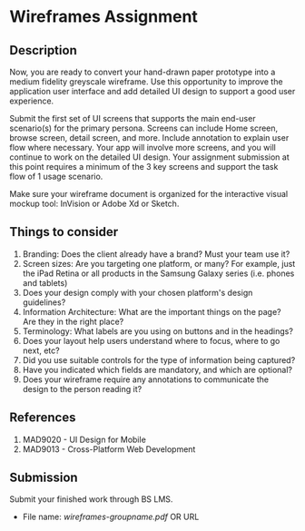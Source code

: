 # Wireframes Assignment

## Description

Now, you are ready to convert your hand-drawn paper prototype into a medium fidelity greyscale wireframe. Use this opportunity to improve the application user interface and add detailed UI design to support a good user experience. 

Submit the first set of UI screens that supports the main end-user scenario(s) for the primary persona. Screens can include Home screen, browse screen, detail screen, and more. Include annotation to explain user flow where necessary. Your app will involve more screens, and you will continue to work on the detailed UI design. Your assignment submission at this point requires a minimum of the 3 key screens and support the task flow of 1 usage scenario. 

Make sure your wireframe document is organized for the interactive visual mockup tool: InVision or Adobe Xd or Sketch.

## Things to consider

1. Branding: Does the client already have a brand? Must your team use it?
2. Screen sizes: Are you targeting one platform, or many? For example, just the iPad Retina or all products in the Samsung Galaxy series (i.e. phones and tablets)
3. Does your design comply with your chosen platform's design guidelines?
4. Information Architecture: What are the important things on the page? Are they in the right place?
5. Terminology: What labels are you using on buttons and in the headings?
6. Does your layout help users understand where to focus, where to go next, etc?
7. Did you use suitable controls for the type of information being captured?
8. Have you indicated which fields are mandatory, and which are optional?
9. Does your wireframe require any annotations to communicate the design to the person reading it?

## References

1. MAD9020 - UI Design for Mobile
2. MAD9013 - Cross-Platform Web Development

## Submission

Submit your finished work through BS LMS.
- File name: _wireframes-groupname.pdf_ OR URL 
